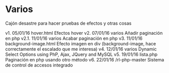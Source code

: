 # Varios
Cajón desastre para hacer pruebas de efectos y otras cosas

v1.     05/01/16    hover.html                  Efectos hover
v2.     07/01/16    varios                      Añadir paginación en php
v2.1.   11/01/16    varios                      Acabar paginación en php
v3.     11/01/16    background-image.html       Efecto imagen en div (background-image, hace correctamente el escalado que me interesa)
v4.     12/01/16    varios                      Dynamic Select Options using PhP, Ajax, JQuery and MySQL
v5.     19/01/16    lista.php                   Paginación en php usando otro método
v6.     22/01/16    /rl-php-master              Sistema de control de accesos integrado